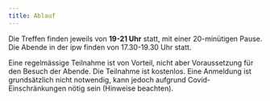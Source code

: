 ```yaml
---
title: Ablauf
---
```

Die Treffen finden jeweils von **<time>19-21 Uhr</time>** statt, mit einer 20-minütigen Pause. Die Abende in der ipw finden von 17.30-19.30 Uhr statt.

Eine regelmässige Teilnahme ist von Vorteil, nicht aber Voraussetzung 
für den Besuch der Abende. Die Teilnahme ist kostenlos. Eine Anmeldung ist grundsätzlich nicht notwendig, kann jedoch aufgrund Covid-Einschränkungen nötig sein (Hinweise beachten).